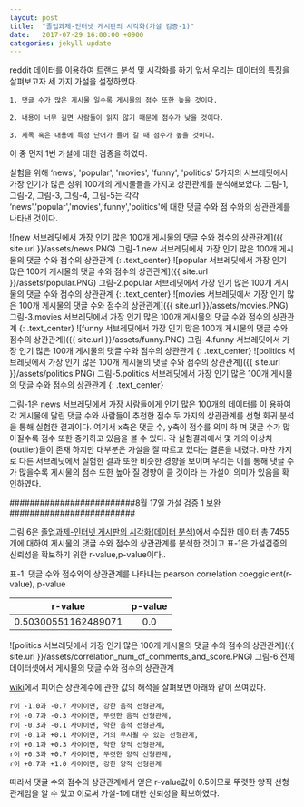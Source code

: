 ```yaml
---
layout: post
title:  "졸업과제-인터넷 게시판의 시각화(가설 검증-1)"
date:   2017-07-29 16:00:00 +0900
categories: jekyll update
---
```


reddit 데이터를 이용하여 트랜드 분석 및 시각화를 하기 앞서 우리는 데이터의 특징을 살펴보고자 세 가지 가설을 설정하였다.
```
1. 댓글 수가 많은 게시물 일수록 게시물의 점수 또한 높을 것이다.

2. 내용이 너무 길면 사람들이 읽지 않기 때문에 점수가 낮을 것이다.

3. 제목 혹은 내용에 특정 단어가 들어 갈 때 점수가 높을 것이다.
```

이 중 먼저 1번 가설에 대한 검증을 하였다.

실험을 위해 ‘news', 'popular', 'movies', 'funny', 'politics' 5가지의 서브레딧에서 가장 인기가 많은 상위 100개의 	게시물들을 가지고 상관관계를 분석해보았다. 그림-1, 그림-2, 그림-3, 그림-4, 그림-5는 각각 	‘news','popular','movies','funny','politics'에 대한 댓글 수와 점	수와의 상관관계를 나타낸 것이다. 

![new 서브레딧에서 가장 인기 많은 100개 게시물의 댓글 수와 점수의 상관관계]({{ site.url }}/assets/news.PNG)
그림-1.new 서브레딧에서 가장 인기 많은 100개 게시물의 댓글 수와 점수의 상관관계
{: .text_center}
![popular 서브레딧에서 가장 인기 많은 100개 게시물의 댓글 수와 점수의 상관관계]({{ site.url }}/assets/popular.PNG)
그림-2.popular 서브레딧에서 가장 인기 많은 100개 게시물의 댓글 수와 점수의 상관관계
{: .text_center}
![movies 서브레딧에서 가장 인기 많은 100개 게시물의 댓글 수와 점수의 상관관계]({{ site.url }}/assets/movies.PNG)
그림-3.movies 서브레딧에서 가장 인기 많은 100개 게시물의 댓글 수와 점수의 상관관계
{: .text_center}
![funny 서브레딧에서 가장 인기 많은 100개 게시물의 댓글 수와 점수의 상관관계]({{ site.url }}/assets/funny.PNG)
그림-4.funny 서브레딧에서 가장 인기 많은 100개 게시물의 댓글 수와 점수의 상관관계
{: .text_center}
![politics 서브레딧에서 가장 인기 많은 100개 게시물의 댓글 수와 점수의 상관관계]({{ site.url }}/assets/politics.PNG)
그림-5.politics 서브레딧에서 가장 인기 많은 100개 게시물의 댓글 수와 점수의 상관관계
{: .text_center}

그림-1은 news 서브레딧에서 가장 사람들에게 인기 많은 100개의 데이터를 이	용하여 각 게시물에 달린 댓글 수와 사람들이 추천한 점수 두 가지의 상관관계를 선형 회귀 분석을 통해 실험한 결과이다. 여기서 x축은 댓글 수, y축이 점수를 의미 하	며 댓글 수가 많아질수록 점수 또한 증가하고 있음을 볼 수 있다. 각 실험결과에서 몇 개의 이상치(outlier)들이 존재 하지만 대부분은 가설을 잘 따르고 있다는 결론을 	내렸다. 마찬 가지로 다른 서브레딧에서 실험한 결과 또한 비슷한 경향을 보이며 우리는 이를 통해 댓글 수가 많을수록 게시물의 점수 또한 높아 질 경향이 클 것이라	는 가설이 의미가 있음을 확인하였다.


#########################8월 17일 가설 검증 1 보완#########################

그림 6은 [졸업과제-인터넷 게시판의 시각화(데이터 분석)][졸업과제-인터넷 게시판의 시각화(데이터 분석)]에서 수집한 데이터 총 7455개에 대하여 게시물의 댓글 수와 점수의 상관관계를 분석한 것이고 표-1은 가설검증의 신뢰성을 확보하기 위한 r-value,p-value이다..

표-1. 댓글 수와 점수와의 상관관계를 나타내는 pearson correlation coeggicient(r-value), p-value

| r-value | p-value |
| :---: | :---: |
| 0.50300551162489071 | 0.0 |

![politics 서브레딧에서 가장 인기 많은 100개 게시물의 댓글 수와 점수의 상관관계]({{ site.url }}/assets/correlation_num_of_comments_and_score.PNG)
그림-6.전체 데이터셋에서 게시물의 댓글 수와 점수의 상관관계

[wiki][wiki]에서 피어슨 상관계수에 관한 값의 해석을 살펴보면 아래와 같이 쓰여있다.
```
r이 -1.0과 -0.7 사이이면, 강한 음적 선형관계,
r이 -0.7과 -0.3 사이이면, 뚜렷한 음적 선형관계,
r이 -0.3과 -0.1 사이이면, 약한 음적 선형관계,
r이 -0.1과 +0.1 사이이면, 거의 무시될 수 있는 선형관계,
r이 +0.1과 +0.3 사이이면, 약한 양적 선형관계,
r이 +0.3과 +0.7 사이이면, 뚜렷한 양적 선형관계,
r이 +0.7과 +1.0 사이이면, 강한 양적 선형관계
```
따라서 댓글 수와 점수의 상관관계에서 얻은 r-value값이 0.5이므로 뚜렷한 양적 선형 관계임을 알 수 있고 이로써 
가설-1에 대한 신뢰성을 확보하였다.

[졸업과제-인터넷 게시판의 시각화(데이터 분석)]: https://ehaannnn.github.io/jekyll/update/2017/08/01/%EC%A1%B8%EC%97%85%EA%B3%BC%EC%A0%9C(%EB%8D%B0%EC%9D%B4%ED%84%B0-%EB%B6%84%EC%84%9D).html
[wiki]: https://ko.wikipedia.org/wiki/%EC%83%81%EA%B4%80%EB%B6%84%EC%84%9D